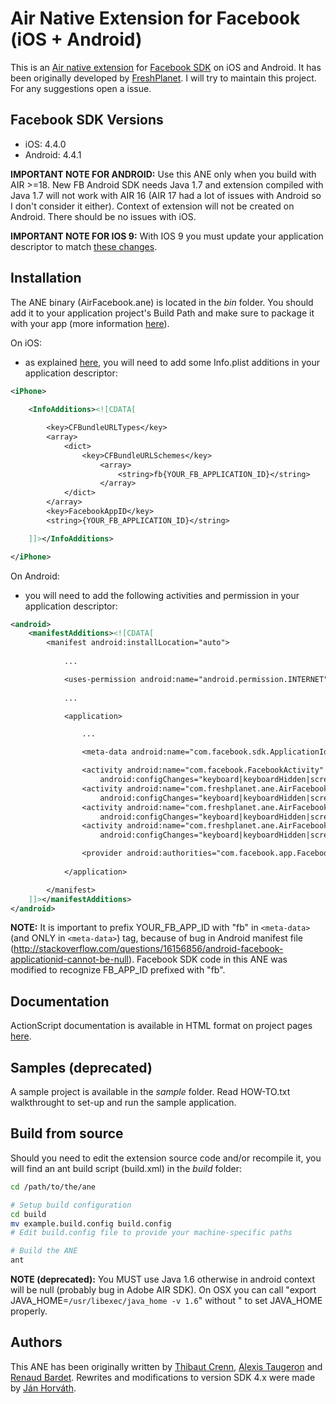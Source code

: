 Air Native Extension for Facebook (iOS + Android)
======================================

This is an [Air native extension](http://www.adobe.com/devnet/air/native-extensions-for-air.html) for [Facebook SDK](https://developers.facebook.com/docs#apis-and-sdks) on iOS and Android. It has been originally developed by [FreshPlanet](http://freshplanet.com). I will try to maintain this project. For any suggestions open a issue.


Facebook SDK Versions
---------

* iOS: 4.4.0
* Android: 4.4.1

**IMPORTANT NOTE FOR ANDROID:** Use this ANE only when you build with AIR >=18. New FB Android SDK needs Java 1.7 and extension compiled with Java 1.7 will not work with AIR 16 (AIR 17 had a lot of issues with Android so I don't consider it either). Context of extension will not be created on Android. There should be no issues with iOS.

**IMPORTANT NOTE FOR IOS 9:** With IOS 9 you must update your application descriptor to match [these changes](https://developers.facebook.com/docs/ios/ios9).

Installation
---------

The ANE binary (AirFacebook.ane) is located in the *bin* folder. You should add it to your application project's Build Path and make sure to package it with your app (more information [here](http://help.adobe.com/en_US/air/build/WS597e5dadb9cc1e0253f7d2fc1311b491071-8000.html)).

On iOS:

* as explained [here](http://developers.facebook.com/docs/mobile/ios/build/), you will need to add some Info.plist additions in your application descriptor:

```xml
<iPhone>
    
    <InfoAdditions><![CDATA[

        <key>CFBundleURLTypes</key>
        <array>
            <dict>
                <key>CFBundleURLSchemes</key>
                    <array>
                        <string>fb{YOUR_FB_APPLICATION_ID}</string>
                    </array>
            </dict>
        </array>
        <key>FacebookAppID</key>
        <string>{YOUR_FB_APPLICATION_ID}</string>

    ]]></InfoAdditions>

</iPhone>
```

On Android:

* you will need to add the following activities and permission in your application descriptor:

```xml
<android>
    <manifestAdditions><![CDATA[
        <manifest android:installLocation="auto">
            
            ...

            <uses-permission android:name="android.permission.INTERNET"/>
            
            ...

            <application>

                ...

                <meta-data android:name="com.facebook.sdk.ApplicationId" android:value="fb{YOUR_FB_APPLICATION_ID}"/>

                <activity android:name="com.facebook.FacebookActivity" android:theme="@android:style/Theme.Translucent.NoTitleBar"
                    android:configChanges="keyboard|keyboardHidden|screenLayout|screenSize|orientation" android:label="{YOUR_APP_NAME}" />
                <activity android:name="com.freshplanet.ane.AirFacebook.LoginActivity" android:theme="@android:style/Theme.Translucent.NoTitleBar"
                    android:configChanges="keyboard|keyboardHidden|screenLayout|screenSize|orientation" />
                <activity android:name="com.freshplanet.ane.AirFacebook.ShareDialogActivity" android:theme="@android:style/Theme.Translucent.NoTitleBar"
                    android:configChanges="keyboard|keyboardHidden|screenLayout|screenSize|orientation" />
                <activity android:name="com.freshplanet.ane.AirFacebook.AppInviteActivity" android:theme="@android:style/Theme.Translucent.NoTitleBar"
                    android:configChanges="keyboard|keyboardHidden|screenLayout|screenSize|orientation" />

                <provider android:authorities="com.facebook.app.FacebookContentProvider{YOUR_FB_APPLICATION_ID}" android:name="com.facebook.FacebookContentProvider" android:exported="true"/>
                
            </application>

        </manifest>
    ]]></manifestAdditions>
</android>
```

**NOTE:** It is important to prefix YOUR_FB_APP_ID with "fb" in `<meta-data>` (and ONLY in `<meta-data>`) tag, because of bug in Android manifest file (http://stackoverflow.com/questions/16156856/android-facebook-applicationid-cannot-be-null). Facebook SDK code in this ANE was modified to recognize FB_APP_ID prefixed with "fb".

Documentation
--------

ActionScript documentation is available in HTML format on project pages [here](http://nodrock.github.io/ANE-Facebook/docs/).


Samples (deprecated)
--------

A sample project is available in the *sample* folder.
Read HOW-TO.txt walkthrought to set-up and run the sample application.


Build from source
---------

Should you need to edit the extension source code and/or recompile it, you will find an ant build script (build.xml) in the *build* folder:
    
```bash
cd /path/to/the/ane

# Setup build configuration
cd build
mv example.build.config build.config
# Edit build.config file to provide your machine-specific paths

# Build the ANE
ant
```

**NOTE (deprecated):**  You MUST use Java 1.6 otherwise in android context will be null (probably bug in Adobe AIR SDK). On OSX you can call "export JAVA_HOME=`/usr/libexec/java_home -v 1.6`" without " to set JAVA_HOME properly.

Authors
------

This ANE has been originally written by [Thibaut Crenn](https://github.com/titi-us), [Alexis Taugeron](http://alexistaugeron.com) and [Renaud Bardet](http://github.com/renaudbardet). Rewrites and modifications to version SDK 4.x were made by [Ján Horváth](https://github.com/nodrock).

